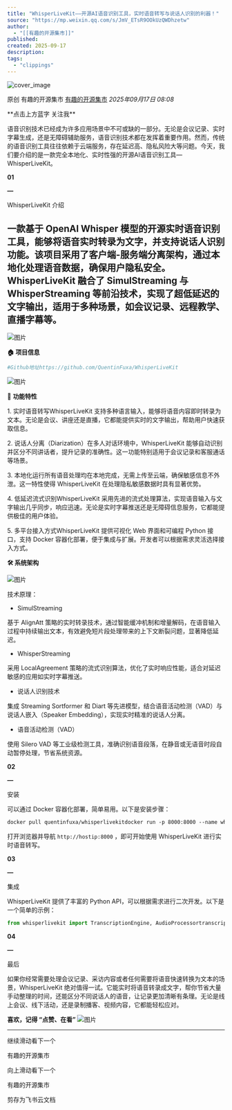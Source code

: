 ```yaml
---
title: "WhisperLiveKit——开源AI语音识别工具，实时语音转写与说话人识别的利器！"
source: "https://mp.weixin.qq.com/s/JmV_ETsR9OOkUzQWDhzetw"
author:
  - "[[有趣的开源集市]]"
published:
created: 2025-09-17
description:
tags:
  - "clippings"
---
```

![cover_image](https://mmbiz.qpic.cn/mmbiz_jpg/kgXibFxsv0e3PvXrU76ADBK4BOzRQZiaV36Qlic0FNKZicVJPONX3kicfrwOvWurHl7APrOrwicpOHctTcb9sKwiatJ0g/0?wx_fmt=jpeg)

原创 有趣的开源集市 [有趣的开源集市](https://mp.weixin.qq.com/s/) *2025年09月17日 08:08*

\*\*点击上方蓝字 关注我\*\*

  

语音识别技术已经成为许多应用场景中不可或缺的一部分。无论是会议记录、实时字幕生成，还是无障碍辅助服务，语音识别技术都在发挥着重要作用。然而，传统的语音识别工具往往依赖于云端服务，存在延迟高、隐私风险大等问题。今天，我们要介绍的是一款完全本地化、实时性强的开源AI语音识别工具—WhisperLiveKit。

  

**01**

**—**

WhisperLiveKit 介绍

## 一款基于 OpenAI Whisper 模型的开源实时语音识别工具，能够将语音实时转录为文字，并支持说话人识别功能。该项目采用了客户端-服务端分离架构，通过本地化处理语音数据，确保用户隐私安全。WhisperLiveKit 融合了 SimulStreaming 与 WhisperStreaming 等前沿技术，实现了超低延迟的文字输出，适用于多种场景，如会议记录、远程教学、直播字幕等。

![图片](https://mmbiz.qpic.cn/mmbiz_jpg/kgXibFxsv0e3PvXrU76ADBK4BOzRQZiaV3dPEqTcFH8yp915j3hdxpHszWnd9S20JWnPwDmRWWDibAWkFa56CRSkg/640?wx_fmt=jpeg&watermark=1&tp=webp&wxfrom=5&wx_lazy=1#imgIndex=0)

****🏠 项目信息****

```bash
#Github地址https://github.com/QuentinFuxa/WhisperLiveKit
```

![图片](https://mmbiz.qpic.cn/mmbiz_jpg/kgXibFxsv0e3PvXrU76ADBK4BOzRQZiaV3IkIwQNkRMVv0g4JYicrHiaOwEFj94SLgGNVFQcTePibI13OsVFiaiaqkfYw/640?wx_fmt=jpeg&watermark=1&tp=webp&wxfrom=5&wx_lazy=1#imgIndex=1)

🚀 ****功能特性****

1\. 实时语音转写WhisperLiveKit 支持多种语言输入，能够将语音内容即时转录为文本。无论是会议、讲座还是直播，它都能提供实时的文字输出，帮助用户快速获取信息。

  

2\. 说话人分离（Diarization）在多人对话环境中，WhisperLiveKit 能够自动识别并区分不同讲话者，提升记录的准确性。这一功能特别适用于会议记录和客服通话等场景。

  

3\. 本地化运行所有语音处理均在本地完成，无需上传至云端，确保敏感信息不外泄。这一特性使得 WhisperLiveKit 在处理隐私敏感数据时具有显著优势。

  

4\. 低延迟流式识别WhisperLiveKit 采用先进的流式处理算法，实现语音输入与文字输出几乎同步，响应迅速。无论是实时字幕推送还是无障碍信息服务，它都能提供极佳的用户体验。

  

5\. 多平台接入方式WhisperLiveKit 提供可视化 Web 界面和可编程 Python 接口，支持 Docker 容器化部署，便于集成与扩展。开发者可以根据需求灵活选择接入方式。

**🛠 系统架构**  

![图片](https://mmbiz.qpic.cn/mmbiz_png/kgXibFxsv0e3PvXrU76ADBK4BOzRQZiaV3uicZxTAdrOWzQLvMVQFdWU048pUCcicYBEk7KCzy693SicudQO1Fic7rhw/640?wx_fmt=png&from=appmsg&watermark=1&tp=webp&wxfrom=5&wx_lazy=1#imgIndex=2)

  

技术原理：

- SimulStreaming

基于 AlignAtt 策略的实时转录技术，通过智能缓冲机制和增量解码，在语音输入过程中持续输出文本，有效避免短片段处理带来的上下文断裂问题，显著降低延迟。

- WhisperStreaming

采用 LocalAgreement 策略的流式识别算法，优化了实时响应性能，适合对延迟敏感的应用如实时字幕推送。

- 说话人识别技术

集成 Streaming Sortformer 和 Diart 等先进模型，结合语音活动检测（VAD）与说话人嵌入（Speaker Embedding），实现实时精准的说话人分离。

- 语音活动检测（VAD）

使用 Silero VAD 等工业级检测工具，准确识别语音段落，在静音或无语音时段自动暂停处理，节省系统资源。

**02**

**—**

安装

可以通过 Docker 容器化部署，简单易用。以下是安装步骤：

```apache
docker pull quentinfuxa/whisperlivekitdocker run -p 8000:8000 --name whisperlivekit quentinfuxa/whisperlivekit
```

打开浏览器并导航 `http://hostip:8000` ，即可开始使用 WhisperLiveKit 进行实时语音转写。

**03**

**—**

集成

WhisperLiveKit 提供了丰富的 Python API，可以根据需求进行二次开发。以下是一个简单的示例：

```python
from whisperlivekit import TranscriptionEngine, AudioProcessortranscription_engine = TranscriptionEngine(model="medium", diarization=True, language="en")audio_processor = AudioProcessor(transcription_engine=transcription_engine)# 处理音频数据audio_processor.process_audio(audio_data)
```

**04**

**—**

最后

如果你经常需要处理会议记录、采访内容或者任何需要将语音快速转换为文本的场景，WhisperLiveKit 绝对值得一试。它能实时将语音转录成文字，帮你节省大量手动整理的时间，还能区分不同说话人的语音，让记录更加清晰有条理。无论是线上会议、线下活动，还是录制播客、视频内容，它都能轻松应对。

**喜欢，记得 “点赞、在看”** ![图片](https://mmbiz.qpic.cn/sz_mmbiz_gif/4hgdCZdc8jUczamtqCrTy0y1qxtj2D4su6J9PETsVrjWFibSzm7JzZEXeaJeovtAiaIWVQiclhQuENTqFwTzwUH8w/640?wx_fmt=gif&wxfrom=5&wx_lazy=1&wx_co=1&tp=webp#imgIndex=3)

---

  

继续滑动看下一个

有趣的开源集市

向上滑动看下一个

有趣的开源集市

剪存为飞书云文档